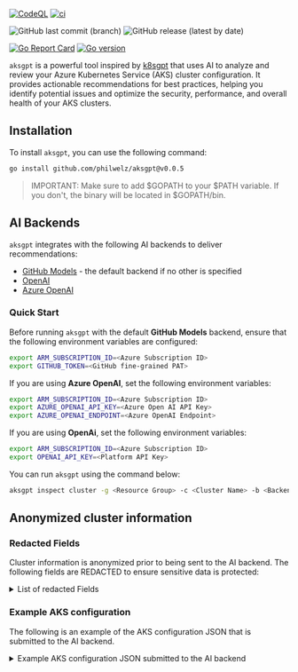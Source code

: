 [![CodeQL](https://github.com/philwelz/aksgpt/actions/workflows/github-code-scanning/codeql/badge.svg)](https://github.com/philwelz/aksgpt/actions/workflows/github-code-scanning/codeql)
[![ci](https://github.com/philwelz/aksgpt/actions/workflows/golangci-lint.yaml/badge.svg)](https://github.com/philwelz/aksgpt/actions/workflows/golangci-lint.yaml)


![GitHub last commit (branch)](https://img.shields.io/github/last-commit/philwelz/aksgpt/main)
![GitHub release (latest by date)](https://img.shields.io/github/v/release/philwelz/aksgpt)

[![Go Report Card](https://goreportcard.com/badge/github.com/philwelz/aksgpt)](https://goreportcard.com/report/github.com/philwelz/aksgpt)
[![Go version](https://img.shields.io/github/go-mod/go-version/philwelz/aksgpt.svg)](https://github.com/philwelz/aksgpt)


`aksgpt` is a powerful tool inspired by [k8sgpt](https://github.com/k8sgpt-ai/k8sgpt)  that uses AI to analyze and review your Azure Kubernetes Service (AKS) cluster configuration. It provides actionable recommendations for best practices, helping you identify potential issues and optimize the security, performance, and overall health of your AKS clusters.

## Installation

To install `aksgpt`, you can use the following command:

<!---x-release-please-start-version-->
```bash
go install github.com/philwelz/aksgpt@v0.0.5
```
<!---x-release-please-end-->

> IMPORTANT: Make sure to add $GOPATH to your $PATH variable. If you don't, the binary will be located in $GOPATH/bin.

## AI Backends

`aksgpt` integrates with the following AI backends to deliver recommendations:

- [GitHub Models](https://github.com/marketplace/models) - the default backend if no other is specified
- [OpenAI](https://platform.openai.com/)
- [Azure OpenAI](https://azure.microsoft.com/products/ai-services/openai-service)


### Quick Start

Before running `aksgpt` with the default **GitHub Models** backend, ensure that the following environment variables are configured:

```bash
export ARM_SUBSCRIPTION_ID=<Azure Subscription ID>
export GITHUB_TOKEN=<GitHub fine-grained PAT>
```

If you are using **Azure OpenAI**, set the following environment variables:

```bash
export ARM_SUBSCRIPTION_ID=<Azure Subscription ID>
export AZURE_OPENAI_API_KEY=<Azure Open AI API Key>
export AZURE_OPENAI_ENDPOINT=<Azure OpenAI Endpoint>
```

If you are using **OpenAi**, set the following environment variables:

```bash
export ARM_SUBSCRIPTION_ID=<Azure Subscription ID>
export OPENAI_API_KEY=<Platform API Key>
```

You can run `aksgpt` using the command below:

```bash
aksgpt inspect cluster -g <Resource Group> -c <Cluster Name> -b <Backend>
```

## Anonymized cluster information

### Redacted Fields

Cluster information is anonymized prior to being sent to the AI backend. The following fields are REDACTED to ensure sensitive data is protected:

<details>

  <summary>List of redacted Fields</summary>

- adminGroupObjectIDs
- adminUsername
- azurePortalFQDN
- clientId
- dnsPrefix
- effectiveOutboundIPs
- fqdn
- id
- issuerURL
- location
- nodeResourceGroup
- objectId
- podSubnetID
- principalId
- privateDnsZone
- privateFQDN
- resourceId
- subscriptionId
- tenantID
- userAssignedIdentities
- vnetSubnetID
</details>


### Example AKS configuration

The following is an example of the AKS configuration JSON that is submitted to the AI backend.

<details>

  <summary>Example AKS configuration JSON submitted to the AI backend</summary>

```json
{
  "properties": {
    "aadProfile": {
      "enableAzureRBAC": true,
      "managed": true,
      "tenantID": "REDACTED"
    },
    "addonProfiles": {
      "azurepolicy": {
        "config": {
          "version": "v2"
        },
        "enabled": true,
        "identity": {
          "clientId": "REDACTED",
          "objectId": "REDACTED",
          "resourceId": "REDACTED"
        }
      },
      "extensionManager": {
        "enabled": true,
        "identity": {
          "clientId": "REDACTED",
          "objectId": "REDACTED",
          "resourceId": "REDACTED"
        }
      }
    },
    "agentPoolProfiles": [
      {
        "availabilityZones": [
          "2",
          "3",
          "1"
        ],
        "count": 1,
        "currentOrchestratorVersion": "1.31.2",
        "enableAutoScaling": true,
        "enableEncryptionAtHost": false,
        "enableFIPS": false,
        "enableNodePublicIP": false,
        "enableUltraSSD": false,
        "kubeletDiskType": "OS",
        "maxCount": 2,
        "maxPods": 250,
        "minCount": 1,
        "mode": "System",
        "name": "sy0aksbackup",
        "nodeImageVersion": "AKSUbuntu-2204gen2containerd-202411.12.0",
        "orchestratorVersion": "1.31.2",
        "osDiskSizeGB": 128,
        "osDiskType": "Managed",
        "osSKU": "Ubuntu",
        "osType": "Linux",
        "powerState": {
          "code": "Stopped"
        },
        "provisioningState": "Succeeded",
        "scaleDownMode": "Delete",
        "tags": {
          "location": "REDACTED",
          "maintainer": "029b5baf-7254-4d02-8b55-7d43a0a04926",
          "project": "aksbackup",
          "stage": "pet"
        },
        "type": "VirtualMachineScaleSets",
        "upgradeSettings": {
          "maxSurge": "33%"
        },
        "vmSize": "Standard_D2ds_v5"
      }
    ],
    "apiServerAccessProfile": {
      "disableRunCommand": true
    },
    "autoScalerProfile": {
      "balance-similar-node-groups": "false",
      "expander": "random",
      "max-empty-bulk-delete": "10",
      "max-graceful-termination-sec": "600",
      "max-node-provision-time": "15m",
      "max-total-unready-percentage": "45",
      "new-pod-scale-up-delay": "0s",
      "ok-total-unready-count": "3",
      "scale-down-delay-after-add": "10m",
      "scale-down-delay-after-delete": "10s",
      "scale-down-delay-after-failure": "3m",
      "scale-down-unneeded-time": "10m",
      "scale-down-unready-time": "20m",
      "scale-down-utilization-threshold": "0.5",
      "scan-interval": "10s",
      "skip-nodes-with-local-storage": "false",
      "skip-nodes-with-system-pods": "true"
    },
    "autoUpgradeProfile": {
      "upgradeChannel": "none"
    },
    "azurePortalFQDN": "REDACTED",
    "currentKubernetesVersion": "1.31.2",
    "disableLocalAccounts": true,
    "dnsPrefix": "REDACTED",
    "enableRBAC": true,
    "fqdn": "REDACTED",
    "identityProfile": {
      "kubeletidentity": {
        "clientId": "REDACTED",
        "objectId": "REDACTED",
        "resourceId": "REDACTED"
      }
    },
    "kubernetesVersion": "1.31.2",
    "maxAgentPools": 100,
    "networkProfile": {
      "dnsServiceIP": "10.0.0.10",
      "ipFamilies": [
        "IPv4"
      ],
      "loadBalancerProfile": {
        "effectiveOutboundIPs": "REDACTED",
        "managedOutboundIPs": {
          "count": 1
        }
      },
      "loadBalancerSku": "standard",
      "networkPlugin": "azure",
      "networkPolicy": "azure",
      "outboundType": "loadBalancer",
      "serviceCidr": "10.0.0.0/16",
      "serviceCidrs": [
        "10.0.0.0/16"
      ]
    },
    "nodeResourceGroup": "REDACTED",
    "powerState": {
      "code": "Stopped"
    },
    "provisioningState": "Succeeded",
    "securityProfile": {},
    "servicePrincipalProfile": {
      "clientId": "REDACTED"
    },
    "storageProfile": {
      "diskCSIDriver": {
        "enabled": true
      },
      "fileCSIDriver": {
        "enabled": true
      },
      "snapshotController": {
        "enabled": true
      }
    },
    "windowsProfile": {
      "adminUsername": "REDACTED",
      "enableCSIProxy": true
    }
  }
}
```
</details>
